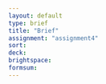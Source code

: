 ```yaml
---
layout: default
type: brief
title: "Brief"
assignment: "assignment4"
sort:
deck:
brightspace:
formsum:
---
```

